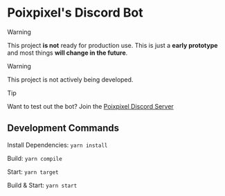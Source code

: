 # Poixpixel's Discord Bot

> [!WARNING]
> This project **is not** ready for production use. This is just a **early prototype** and most things **will change in the future**.

> [!WARNING]
> This project is not actively being developed.

> [!TIP]
> Want to test out the bot? Join the [Poixpixel Discord Server](https://discord.gg/KRTGjxx7gY)

## Development Commands

Install Dependencies: ``yarn install``

Build: ``yarn compile``

Start: ``yarn target``

Build & Start: ``yarn start``
